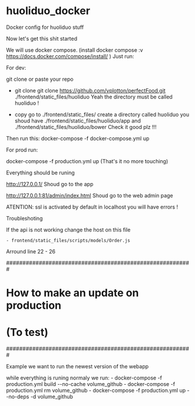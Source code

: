 # huoliduo_docker
Docker config for huoliduo stuff

Now let's get this shit started

We will use docker compose.
(install docker compose :v https://docs.docker.com/compose/install/ )
Just run:


For dev:

git clone or paste your repo

- git clone 
	git clone https://github.com/vplotton/perfectFood.git ./frontend/static_files/huoliduo
	Yeah the directory must be called huoliduo !

- copy
	go to ./frontend/static_files/ create a directory called huoliduo
	you shoud have ./frontend/static_files/huoliduo/app and ./frontend/static_files/huoliduo/bower
	Check it good plz !!!


Then run this:
docker-compose -f docker-compose.yml up

For prod run:

docker-compose -f production.yml up
(That's it no more touching)



Everything should be runing 

http://127.0.0.1/ Shoud go to the app

http://127.0.0.1:81/admin/index.html Shoud go to the web admin page

ATENTION: ssl is activated by default in localhost you will have errors !


Troubleshoting 

If the api is not working change the host on this file

	- frontend/static_files/scripts/models/Order.js

Arround line 22 - 26 


#########################################################
#														#
#			How to make an update on production 		#
#				(To test)								#
#########################################################


Example we want to run the newest version of the webapp

while everything is runing normaly we run:
	- docker-compose -f production.yml build --no-cache volume_github
	- docker-compose -f production.yml rm volume_github
	- docker-compose -f production.yml up --no-deps -d volume_github

